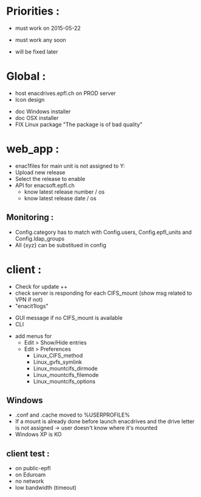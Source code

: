 
Priorities :
============

* must work on 2015-05-22
+ must work any soon
- will be fixed later

Global :
========

* host enacdrives.epfl.ch on PROD server
* Icon design
+ doc Windows installer
+ doc OSX installer
+ FIX Linux package "The package is of bad quality"


web_app :
=========

* enac1files for main unit is not assigned to Y:
* Upload new release
* Select the release to enable
* API for enacsoft.epfl.ch
    * know latest release number / os
    * know latest release date / os


Monitoring :
------------

+ Config.category has to match with Config.users, Config.epfl_units and Config.ldap_groups
+ All {xyz} can be substitued in config


client :
========

* Check for update ++
* check server is responding for each CIFS_mount (show msg related to VPN if not)
* "enacit1logs"
- GUI message if no CIFS_mount is available
- CLI
+ add menus for
  + Edit > Show/Hide entries
  - Edit > Preferences
    - Linux_CIFS_method
    - Linux_gvfs_symlink
    - Linux_mountcifs_dirmode
    - Linux_mountcifs_filemode
    - Linux_mountcifs_options

Windows
-------

* .conf and .cache moved to %USERPROFILE%
* If a mount is already done before launch enacdrives and the drive letter is not assigned -> user doesn't know where it's mounted
* Windows XP is KO


client test :
-------------

* on public-epfl
* on Eduroam
* no network
* low bandwidth (timeout)
